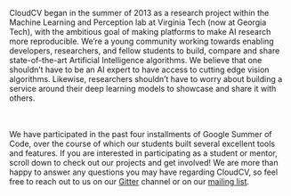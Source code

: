 CloudCV began in the summer of 2013 as a research project within the Machine Learning and Perception lab at Virginia Tech (now at Georgia Tech), with the ambitious goal of making platforms to make AI research more reproducible. We’re a young community working towards enabling developers, researchers, and fellow students to build, compare and share state-of-the-art Artificial Intelligence algorithms. We believe that one shouldn’t have to be an AI expert to have access to cutting edge vision algorithms. Likewise, researchers shouldn’t have to worry about building a service around their deep learning models to showcase and share it with others.  
<br/><br/>

We have participated in the past four installments of Google Summer of Code, over the course of which our students built several excellent tools and features. If you are interested in participating as a student or mentor, scroll down to check out our projects and get involved! We are more than happy to answer any questions you may have regarding CloudCV, so feel free to reach out to us on our <a href="https://gitter.im/Cloud-CV" target="_blank"><span class="fw-400">Gitter</span></a> channel or on our <a href="https://groups.google.com/forum/#!forum/cloudcv" target="_blank"><span class="fw-400">mailing list</span></a>.
<br/><br/>
